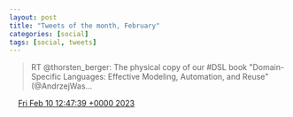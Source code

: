 ```yaml
---
layout: post
title: "Tweets of the month, February"
categories: [social]
tags: [social, tweets]
---
```

> RT @thorsten_berger: The physical copy of our #DSL book "Domain-Specific Languages: Effective Modeling, Automation, and Reuse" (@AndrzejWas…

<img src="{{ site.url }}/media/tweet.ico" width="12" /> [Fri Feb 10 12:47:39 +0000 2023](https://twitter.com/bruncedric/status/1624027313842057225)